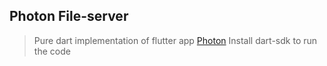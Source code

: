 ## Photon File-server 

> Pure dart implementation of flutter app <a href="https://github.com/abhi16180/photon">Photon</a> 
> Install dart-sdk to run the code